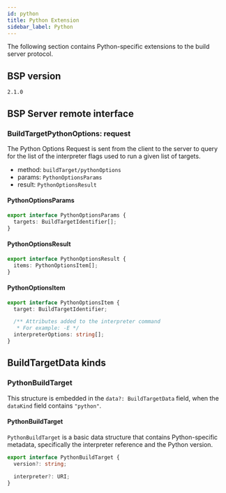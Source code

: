 ```yaml
---
id: python
title: Python Extension
sidebar_label: Python
---
```


The following section contains Python-specific extensions to the build server
protocol.

## BSP version
`2.1.0`

## BSP Server remote interface

### BuildTargetPythonOptions: request

The Python Options Request is sent from the client to the server to
query for the list of the interpreter flags used to run a given list of
targets.

- method: `buildTarget/pythonOptions`
- params: `PythonOptionsParams`
- result: `PythonOptionsResult`

#### PythonOptionsParams


```ts
export interface PythonOptionsParams {
  targets: BuildTargetIdentifier[];
}
```

#### PythonOptionsResult


```ts
export interface PythonOptionsResult {
  items: PythonOptionsItem[];
}
```

#### PythonOptionsItem


```ts
export interface PythonOptionsItem {
  target: BuildTargetIdentifier;

  /** Attributes added to the interpreter command
   * For example: -E */
  interpreterOptions: string[];
}
```

## BuildTargetData kinds

### PythonBuildTarget
This structure is embedded in
the `data?: BuildTargetData` field, when
the `dataKind` field contains `"python"`.

#### PythonBuildTarget

`PythonBuildTarget` is a basic data structure that contains Python-specific
metadata, specifically the interpreter reference and the Python version.

```ts
export interface PythonBuildTarget {
  version?: string;

  interpreter?: URI;
}
```

